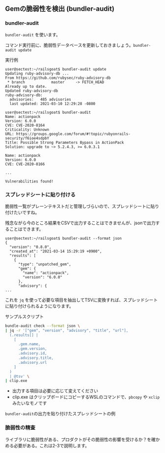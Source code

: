 ## Gemの脆弱性を検出 (bundler-audit)

### bundler-audit

`bundler-audit` を使います。

コマンド実行前に、脆弱性データベースを更新しておきましょう。`bundler-audit update` 


実行例

```shell
user@sectest:~/railsgoat$ bundler-audit update
Updating ruby-advisory-db ...
From https://github.com/rubysec/ruby-advisory-db
 * branch            master     -> FETCH_HEAD
Already up to date.
Updated ruby-advisory-db
ruby-advisory-db:
  advisories:   485 advisories
  last updated: 2021-03-10 12:29:28 -0800

user@sectest:~/railsgoat$ bundler-audit
Name: actionpack
Version: 6.0.0
CVE: CVE-2020-8164
Criticality: Unknown
URL: https://groups.google.com/forum/#!topic/rubyonrails-security/f6ioe4sdpbY
Title: Possible Strong Parameters Bypass in ActionPack
Solution: upgrade to ~> 5.2.4.3, >= 6.0.3.1

Name: actionpack
Version: 6.0.0
CVE: CVE-2020-8166

...

Vulnerabilities found!
```

### スプレッドシートに貼り付ける

脆弱性一覧がプレーンテキストだと管理しづらいので、スプレッドシートに貼り付けたいですね。

残念ながら今のところ結果をCSVで出力することはできませんが、jsonで出力することはできます。

```
user@sectest:~/railsgoat$ bundler-audit --format json
{
  "version": "0.8.0",
  "created_at": "2021-03-14 15:29:19 +0900",
  "results": [
    {
      "type": "unpatched_gem",
      "gem": {
        "name": "actionpack",
        "version": "6.0.0"
      },
      "advisory": {
...
```

これを `jq` を使って必要な項目を抽出してTSVに変換すれば、スプレッドシートに貼り付けられるようになります。

サンプルスクリプト

```bash
bundle-audit check --format json \
| jq -r '["gem", "version", "advisory", "title", "url"], 
  (.results[] | 
    [
      .gem.name,
      .gem.version,
      .advisory.id,
      .advisory.title,
      .advisory.url
    ] 
  ) 
  | @tsv' \
| clip.exe
```

* 出力する項目は必要に応じて変えてください
* clip.exe はクリップボードにコピーするWSLのコマンドで、`pbcopy` や `xclip` みたいなモノです

`bundler-audit`の出力を貼り付けたスプレッドシートの例



### 脆弱性の精査

ライブラリに脆弱性がある、プロダクトがその脆弱性の影響を受けるか？を確かめる必要がある。これは2-3で説明します。